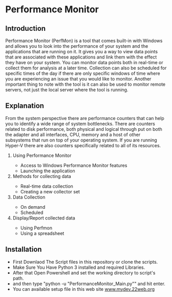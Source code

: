 <h1>Performance Monitor</h1>

<h2>Introduction</h2>
Performance Monitor (PerfMon) is a tool that comes built-in with Windows and allows you to look into the performance of your system and the applications that are running on it.  
It gives you a way to view data points that are associated with these applications and link them with the effect they have on your system.  
You can monitor data points both in real-time or collect them for analysis at a later time.  
Collection can also be scheduled for specific times of the day if there are only specific windows of time where you are experiencing an issue that you would like to monitor.  
Another important thing to note with the tool is it can also be used to monitor remote servers, not just the local server where the tool is running.

<h2>Explanation</h2>
From the system perspective there are performance counters that can help you to identify a wide range of system bottlenecks.  
There are counters related to disk performance, both physical and logical through put on both the adapter and all interfaces, CPU, memory and a host of other subsystems that run on top of your operating system.  
If you are running Hyper-V there are also counters specifically related to all of its resources.
<ol>
  <li>Using Performance Monitor</li>
  <ul>
    <li>Access to Windows Performance Monitor features</li>
    <li>Launching the application</li>
  </ul>
  <li>Methods for collecting data</li>
  <ul>
    <li>Real-time data collection</li>
    <li>Creating a new collector set</li>
  </ul>
  <li>Data Collection</li>
  <ul>
    <li>On demand</li>
    <li>Scheduled</li>
  </ul>
  <li>Display/Report collected data</li>
  <ul>
    <li>Using Perfmon</li>
    <li>Using a spreadsheet</li>
  </ul>
</ol>

<h2>Installation</h2>
<ul>
  <li>First Downlaod The Script files in this repository or clone the scripts.</li>
  <li>Make Sure You Have Python 3 installed and required Libraries.</li>
  <li>After that Open Powershell and set the working directory to script's path.</li>
  <li>and then type "python -u "PerformanceMonitor_Main.py"" and hit enter.</li>
  <li>You can available setup file in this web site <a href="http://www.mydev.22web.org">www.mydev.22web.org</a></li>
